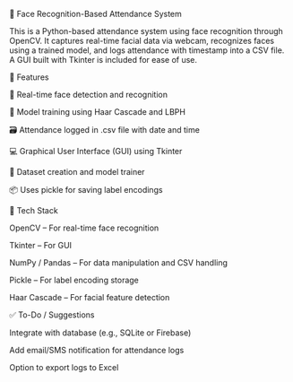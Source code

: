 
🎯 Face Recognition-Based Attendance System

This is a Python-based attendance system using face recognition through OpenCV. It captures real-time facial data via webcam, recognizes faces using a trained model, and logs attendance with timestamp into a CSV file. A GUI built with Tkinter is included for ease of use.

📌 Features

📸 Real-time face detection and recognition

🧠 Model training using Haar Cascade and LBPH

🗃️ Attendance logged in .csv file with date and time

💻 Graphical User Interface (GUI) using Tkinter

🧾 Dataset creation and model trainer

📦 Uses pickle for saving label encodings

🧠 Tech Stack

OpenCV – For real-time face recognition

Tkinter – For GUI

NumPy / Pandas – For data manipulation and CSV handling

Pickle – For label encoding storage

Haar Cascade – For facial feature detection


✅ To-Do / Suggestions

Integrate with database (e.g., SQLite or Firebase)

Add email/SMS notification for attendance logs

Option to export logs to Excel


